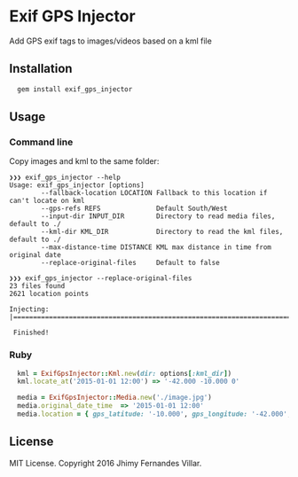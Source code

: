 # Exif GPS Injector

Add GPS exif tags to images/videos based on a kml file

## Installation

```ruby
  gem install exif_gps_injector
```

## Usage

### Command line

Copy images and kml to the same folder:

```
❯❯❯ exif_gps_injector --help
Usage: exif_gps_injector [options]
        --fallback-location LOCATION Fallback to this location if can't locate on kml
        --gps-refs REFS              Default South/West
        --input-dir INPUT_DIR        Directory to read media files, default to ./
        --kml-dir KML_DIR            Directory to read the kml files, default to ./
        --max-distance-time DISTANCE KML max distance in time from original date
        --replace-original-files     Default to false
```

```
❯❯❯ exif_gps_injector --replace-original-files
23 files found
2621 location points

Injecting: |======================================================================

 Finished!
```

### Ruby

```ruby
  kml = ExifGpsInjector::Kml.new(dir: options[:kml_dir])
  kml.locate_at('2015-01-01 12:00') => '-42.000 -10.000 0'

  media = ExifGpsInjector::Media.new('./image.jpg')
  media.original_date_time  => '2015-01-01 12:00'
  media.location = { gps_latitude: '-10.000', gps_longitude: '-42.000', gps_altitude: 0 }
```


## License

MIT License. Copyright 2016 Jhimy Fernandes Villar.
